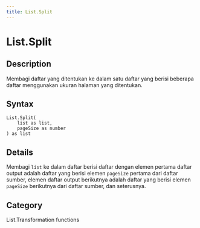 ```yaml
---
title: List.Split
---
```


# List.Split


## Description

Membagi daftar yang ditentukan ke dalam satu daftar yang berisi beberapa daftar menggunakan ukuran halaman yang ditentukan.


## Syntax

```powerquery
List.Split(
    list as list,
    pageSize as number
) as list
```


## Details

Membagi <code>list</code> ke dalam daftar berisi daftar dengan elemen pertama daftar output adalah daftar yang berisi elemen <code>pageSize</code> pertama dari    daftar sumber, elemen daftar output berikutnya adalah daftar yang berisi elemen <code>pageSize</code> berikutnya dari daftar sumber, dan seterusnya.



## Category
List.Transformation functions
